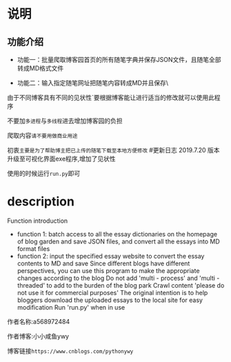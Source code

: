 # 说明
## 功能介绍
- 功能一：批量爬取博客园首页的所有随笔字典并保存JSON文件，且随笔全部转成MD格式文件

- 功能二：输入指定随笔网址把随笔内容转成MD并且保存\

由于不同博客具有不同的见状性`要根据博客能让进行适当的修改就可以使用此程序

不要加`多进程`与`多线程`进去增加博客园的负担

爬取内容`请不要用做商业用途`

初衷`主要是为了帮助博主把已上传的随笔下载至本地方便修改`
#更新日志
2019.7.20
版本升级至可视化界面exe程序,增加了见状性


使用的时候运行`run.py`即可
# description
Function introduction
- function 1: batch access to all the essay dictionaries on the homepage of blog garden and save JSON files, and convert all the essays into MD format files
- function 2: input the specified essay website to convert the essay contents to MD and save 
Since different blogs have different perspectives, you can use this program to make the appropriate changes according to the blog
Do not add 'multi - process' and 'multi - threaded' to add to the burden of the blog park
Crawl content 'please do not use it for commercial purposes'
The original intention is to help bloggers download the uploaded essays to the local site for easy modification
Run 'run.py' when in use

作者名称:a568972484

作者博客:小小咸鱼ywy

博客链接`https://www.cnblogs.com/pythonywy`

